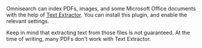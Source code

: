 Omnisearch can index PDFs, images, and some Microsoft Office documents with the help of [Text Extractor](https://github.com/scambier/obsidian-text-extractor). You can install this plugin, and enable the relevant settings.

Keep in mind that extracting text from those files is not guaranteed. At the time of writing, many PDFs don't work with Text Extractor.
